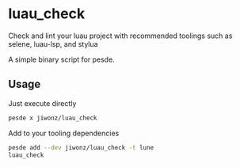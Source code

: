 # luau_check
Check and lint your luau project with recommended toolings such as selene, luau-lsp, and stylua

A simple binary script for pesde.

## Usage
Just execute directly
```sh
pesde x jiwonz/luau_check
```

Add to your tooling dependencies
```sh
pesde add --dev jiwonz/luau_check -t lune
luau_check
```
